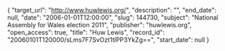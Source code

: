 {
  "target_url": "http://www.huwlewis.org/", 
  "description": "", 
  "end_date": null, 
  "date": "2006-01-01T12:00:00", 
  "slug": 144730, 
  "subject": "National Assembly for Wales election 2011", 
  "publisher": "huwlewis.org", 
  "open_access": true, 
  "title": "Huw Lewis", 
  "record_id": "20060101T120000/sLms7F7SvOzt1tlPP3YkZg==", 
  "start_date": null
}

